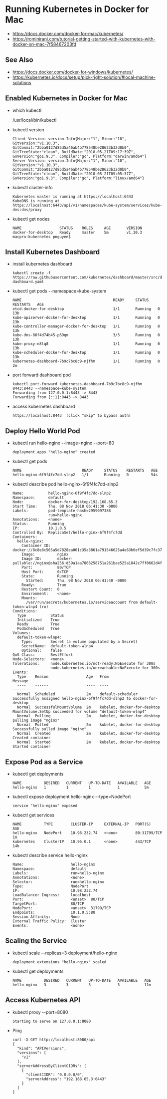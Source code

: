 
# Running Kubernetes in Docker for Mac


* https://docs.docker.com/docker-for-mac/kubernetes/
* https://rominirani.com/tutorial-getting-started-with-kubernetes-with-docker-on-mac-7f58467203fd

## See Also

* https://docs.docker.com/docker-for-windows/kubernetes/
* https://kubernetes.io/docs/setup/pick-right-solution/#local-machine-solutions


## Enabled Kubernetes in Docker for Mac

* which kubectl

	/usr/local/bin/kubectl

* kubectl version

	```
	Client Version: version.Info{Major:"1", Minor:"10", GitVersion:"v1.10.3", GitCommit:"2bba0127d85d5a46ab4b778548be28623b32d0b0", GitTreeState:"clean", BuildDate:"2018-05-21T09:17:39Z", GoVersion:"go1.9.3", Compiler:"gc", Platform:"darwin/amd64"}
	Server Version: version.Info{Major:"1", Minor:"10", GitVersion:"v1.10.3", GitCommit:"2bba0127d85d5a46ab4b778548be28623b32d0b0", GitTreeState:"clean", BuildDate:"2018-05-21T09:05:37Z", GoVersion:"go1.9.3", Compiler:"gc", Platform:"linux/amd64"}
	```

* kubectl cluster-info

	```
	Kubernetes master is running at https://localhost:6443
	KubeDNS is running at https://localhost:6443/api/v1/namespaces/kube-system/services/kube-dns:dns/proxy
	```

* kubectl get nodes

	```
	NAME                 STATUS    ROLES     AGE       VERSION
	docker-for-desktop   Ready     master    5m        v1.10.3
	macpro:kubernetes pnguyen$ 
	```


## Install Kubernetes Dashboard

* install kubernetes dashboard

	```
	kubectl create -f https://raw.githubusercontent.com/kubernetes/dashboard/master/src/deploy/recommended/kubernetes-dashboard.yaml
	```

*  kubectl get pods --namespace=kube-system

	```
	NAME                                         READY     STATUS    RESTARTS   AGE
	etcd-docker-for-desktop                      1/1       Running   0          13h
	kube-apiserver-docker-for-desktop            1/1       Running   0          13h
	kube-controller-manager-docker-for-desktop   1/1       Running   0          13h
	kube-dns-86f4d74b45-p69qm                    3/3       Running   0          13h
	kube-proxy-n8lq8                             1/1       Running   0          13h
	kube-scheduler-docker-for-desktop            1/1       Running   0          13h
	kubernetes-dashboard-7b9c7bc8c9-njfhm        1/1       Running   0          2m
	```

* port forward dashboard pod

	```
	kubectl port-forward kubernetes-dashboard-7b9c7bc8c9-njfhm 8443:8443 --namespace=kube-system
	Forwarding from 127.0.0.1:8443 -> 8443
	Forwarding from [::1]:8443 -> 8443
	```

* access kubernetes dashboard

	```
	https://localhost:8443  (click "skip" to bypass auth)
	```

## Deploy Hello World Pod

* kubectl run hello-nginx --image=nginx --port=80

	```
	deployment.apps "hello-nginx" created
	```

* kubectl get pods

	```
	NAME                           READY     STATUS    RESTARTS   AGE
	hello-nginx-6f9f4fc7dd-slnp2   1/1       Running   0          54s
	```

* kubectl describe pod hello-nginx-6f9f4fc7dd-slnp2

	```
	Name:           hello-nginx-6f9f4fc7dd-slnp2
	Namespace:      default
	Node:           docker-for-desktop/192.168.65.3
	Start Time:     Thu, 08 Nov 2018 06:41:30 -0800
	Labels:         pod-template-hash=2959097388
	                run=hello-nginx
	Annotations:    <none>
	Status:         Running
	IP:             10.1.0.5
	Controlled By:  ReplicaSet/hello-nginx-6f9f4fc7dd
	Containers:
	  hello-nginx:
	    Container ID:   docker://8c8e8c565a5d7828ea061c35a3861a791546625a4e63b6ef5d39c7fc37181057
	    Image:          nginx
	    Image ID:       docker-pullable://nginx@sha256:d59a1aa7866258751a261bae525a1842c7ff0662d4f34a355d5f36826abc0341
	    Port:           80/TCP
	    Host Port:      0/TCP
	    State:          Running
	      Started:      Thu, 08 Nov 2018 06:41:40 -0800
	    Ready:          True
	    Restart Count:  0
	    Environment:    <none>
	    Mounts:
	      /var/run/secrets/kubernetes.io/serviceaccount from default-token-wlnp4 (ro)
	Conditions:
	  Type           Status
	  Initialized    True 
	  Ready          True 
	  PodScheduled   True 
	Volumes:
	  default-token-wlnp4:
	    Type:        Secret (a volume populated by a Secret)
	    SecretName:  default-token-wlnp4
	    Optional:    false
	QoS Class:       BestEffort
	Node-Selectors:  <none>
	Tolerations:     node.kubernetes.io/not-ready:NoExecute for 300s
	                 node.kubernetes.io/unreachable:NoExecute for 300s
	Events:
	  Type    Reason                 Age   From                         Message
	  ----    ------                 ----  ----                         -------
	  Normal  Scheduled              2m    default-scheduler            Successfully assigned hello-nginx-6f9f4fc7dd-slnp2 to docker-for-desktop
	  Normal  SuccessfulMountVolume  2m    kubelet, docker-for-desktop  MountVolume.SetUp succeeded for volume "default-token-wlnp4"
	  Normal  Pulling                2m    kubelet, docker-for-desktop  pulling image "nginx"
	  Normal  Pulled                 2m    kubelet, docker-for-desktop  Successfully pulled image "nginx"
	  Normal  Created                2m    kubelet, docker-for-desktop  Created container
	  Normal  Started                2m    kubelet, docker-for-desktop  Started container
	```	

## Expose Pod as a Service

* kubectl get deployments

	```
	NAME          DESIRED   CURRENT   UP-TO-DATE   AVAILABLE   AGE
	hello-nginx   1         1         1            1           5m
	```

* kubectl expose deployment hello-nginx --type=NodePort

	```
	service "hello-nginx" exposed
	```

* kubectl get services

	```
	NAME          TYPE        CLUSTER-IP     EXTERNAL-IP   PORT(S)        AGE
	hello-nginx   NodePort    10.98.232.74   <none>        80:31799/TCP   1m
	kubernetes    ClusterIP   10.96.0.1      <none>        443/TCP        14h
	```

* kubectl describe service hello-nginx

	```
	Name:                     hello-nginx
	Namespace:                default
	Labels:                   run=hello-nginx
	Annotations:              <none>
	Selector:                 run=hello-nginx
	Type:                     NodePort
	IP:                       10.98.232.74
	LoadBalancer Ingress:     localhost
	Port:                     <unset>  80/TCP
	TargetPort:               80/TCP
	NodePort:                 <unset>  31799/TCP
	Endpoints:                10.1.0.5:80
	Session Affinity:         None
	External Traffic Policy:  Cluster
	Events:                   <none>
	```

## Scaling the Service

* kubectl scale --replicas=3 deployment/hello-nginx

	```
	deployment.extensions "hello-nginx" scaled
	```

*  kubectl get deployments

	```
	NAME          DESIRED   CURRENT   UP-TO-DATE   AVAILABLE   AGE
	hello-nginx   3         3         3            3           11m
	```


## Access Kubernetes API

* kubectl proxy --port=8080 

	```
	Starting to serve on 127.0.0.1:8080
	```

* Ping

	```
	curl -X GET http://localhost:8080/api
	{
	  "kind": "APIVersions",
	  "versions": [
	    "v1"
	  ],
	  "serverAddressByClientCIDRs": [
	    {
	      "clientCIDR": "0.0.0.0/0",
	      "serverAddress": "192.168.65.3:6443"
	    }
	  ]
	}
	```






